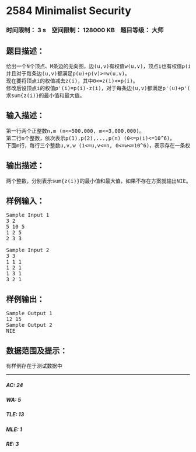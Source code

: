 # 2584 Minimalist Security   
### 时间限制： 3 s&nbsp;&nbsp;&nbsp;&nbsp;空间限制： 128000 KB&nbsp;&nbsp;&nbsp;&nbsp;题目等级： 大师  
## 题目描述：  

<pre>
给出一个N个顶点、M条边的无向图，边(u,v)有权值w(u,v)，顶点i也有权值p(i)，  
并且对于每条边(u,v)都满足p(u)+p(v)>=w(u,v)。  
现在要将顶点i的权值减去z(i)，其中0<=z(i)<=p(i)。  
修改后设顶点i的权值p'(i)=p(i)-z(i)，对于每条边(u,v)都满足p'(u)+p'(v)=w(u,v)。  
求sum{z(i)}的最小值和最大值。
</pre>
  
  
## 输入描述：  

<pre>
第一行两个正整数n,m (n<=500,000, m<=3,000,000)。  
第二行n个整数，依次表示p(1),p(2),...,p(n) (0<=p(i)<=10^6)。  
下面m行，每行三个整数u,v,w (1<=u,v<=n, 0<=w<=10^6)，表示存在一条权值为w的边(u,v)。
</pre>
  
  
## 输出描述：  

<pre>
两个整数，分别表示sum{z(i)}的最小值和最大值，如果不存在方案就输出NIE。
</pre>
  
  
## 样例输入：  

<pre>
Sample Input 1  
3 2  
5 10 5  
1 2 5  
2 3 3
 
Sample Input 2  
3 3  
1 1 1  
1 2 1  
1 3 1  
3 2 1
</pre>
  
  
## 样例输出：  

<pre>
Sample Output 1  
12 15
Sample Output 2  
NIE
</pre>
  
  
## 数据范围及提示：  

<pre>
有样例存在于测试数据中
</pre>
  
  
***  

##### AC: 24  
##### WA: 5  
##### TLE: 13  
##### MLE: 1  
##### RE: 3  
